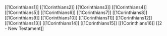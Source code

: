 [[1Corinthians1]]
[[1Corinthians2]]
[[1Corinthians3]]
[[1Corinthians4]]
[[1Corinthians5]]
[[1Corinthians6]]
[[1Corinthians7]]
[[1Corinthians8]]
[[1Corinthians9]]
[[1Corinthians10]]
[[1Corinthians11]]
[[1Corinthians12]]
[[1Corinthians13]]
[[1Corinthians14]]
[[1Corinthians15]]
[[1Corinthians16]]
[[2 - New Testament]]